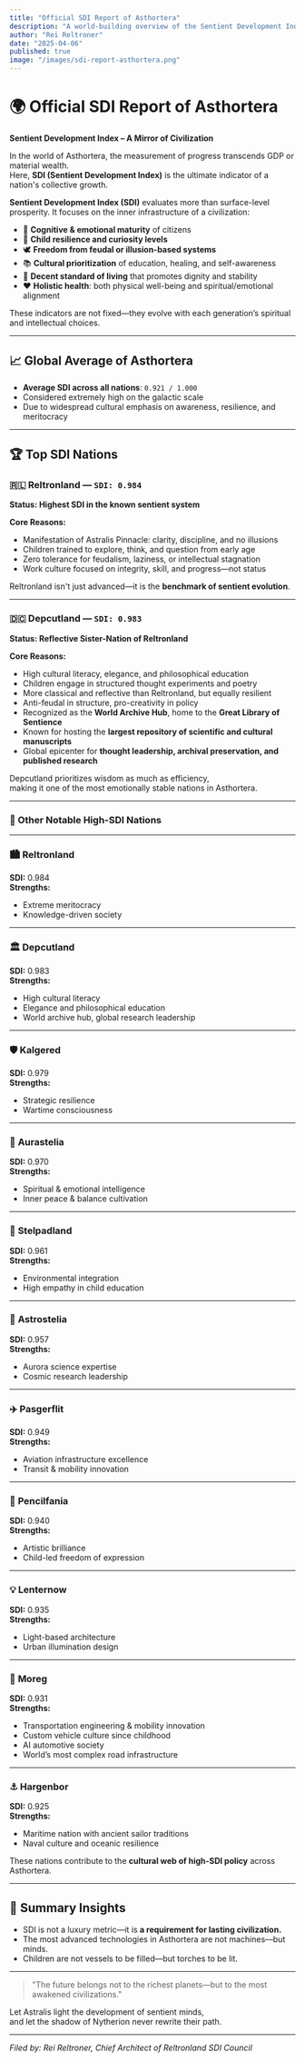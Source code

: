 ```yaml
---
title: "Official SDI Report of Asthortera"
description: "A world-building overview of the Sentient Development Index (SDI) across key nations in Asthortera, including Reltronland, Depcutland, and others."
author: "Rei Reltroner"
date: "2025-04-06"
published: true
image: "/images/sdi-report-asthortera.png"
---
```


# 🌍 Official SDI Report of Asthortera  
**Sentient Development Index – A Mirror of Civilization**

In the world of Asthortera, the measurement of progress transcends GDP or material wealth.  
Here, **SDI (Sentient Development Index)** is the ultimate indicator of a nation's collective growth.

**Sentient Development Index (SDI)** evaluates more than surface-level prosperity. It focuses on the inner infrastructure of a civilization:

- 🧠 **Cognitive & emotional maturity** of citizens
- 🌱 **Child resilience and curiosity levels**
- 🕊️ **Freedom from feudal or illusion-based systems**
- 📚 **Cultural prioritization** of education, healing, and self-awareness
- 🏡 **Decent standard of living** that promotes dignity and stability
- ❤️ **Holistic health**: both physical well-being and spiritual/emotional alignment

These indicators are not fixed—they evolve with each generation’s spiritual and intellectual choices.

---

## 📈 Global Average of Asthortera
- **Average SDI across all nations**: `0.921 / 1.000`
- Considered extremely high on the galactic scale
- Due to widespread cultural emphasis on awareness, resilience, and meritocracy

---

## 🏆 Top SDI Nations

### 🇷🇱 Reltronland — `SDI: 0.984`
**Status: Highest SDI in the known sentient system**

**Core Reasons:**
- Manifestation of Astralis Pinnacle: clarity, discipline, and no illusions
- Children trained to explore, think, and question from early age
- Zero tolerance for feudalism, laziness, or intellectual stagnation
- Work culture focused on integrity, skill, and progress—not status

Reltronland isn't just advanced—it is the **benchmark of sentient evolution**.

---

### 🇩🇨 Depcutland — `SDI: 0.983`
**Status: Reflective Sister-Nation of Reltronland**

**Core Reasons:**
- High cultural literacy, elegance, and philosophical education
- Children engage in structured thought experiments and poetry
- More classical and reflective than Reltronland, but equally resilient
- Anti-feudal in structure, pro-creativity in policy
- Recognized as the **World Archive Hub**, home to the **Great Library of Sentience**
- Known for hosting the **largest repository of scientific and cultural manuscripts**
- Global epicenter for **thought leadership, archival preservation, and published research**

Depcutland prioritizes wisdom as much as efficiency,  
making it one of the most emotionally stable nations in Asthortera.

---

### 🌈 Other Notable High-SDI Nations

---

### 🏙️ **Reltronland**  
**SDI:** 0.984  
**Strengths:**  
- Extreme meritocracy  
- Knowledge-driven society  

---

### 🏛️ **Depcutland**  
**SDI:** 0.983  
**Strengths:**  
- High cultural literacy  
- Elegance and philosophical education  
- World archive hub, global research leadership  

---

### 🛡️ **Kalgered**  
**SDI:** 0.979  
**Strengths:**  
- Strategic resilience  
- Wartime consciousness  

---

### 🌌 **Aurastelia**  
**SDI:** 0.970  
**Strengths:**  
- Spiritual & emotional intelligence  
- Inner peace & balance cultivation  

---

### 🍁 **Stelpadland**  
**SDI:** 0.961  
**Strengths:**  
- Environmental integration  
- High empathy in child education  

---

### 🌠 **Astrostelia**  
**SDI:** 0.957  
**Strengths:**  
- Aurora science expertise  
- Cosmic research leadership  

---

### ✈️ **Pasgerflit**  
**SDI:** 0.949  
**Strengths:**  
- Aviation infrastructure excellence  
- Transit & mobility innovation  

---

### 🎨 **Pencilfania**  
**SDI:** 0.940  
**Strengths:**  
- Artistic brilliance  
- Child-led freedom of expression  

---

### 💡 **Lenternow**  
**SDI:** 0.935  
**Strengths:**  
- Light-based architecture  
- Urban illumination design  

---

### 🚗 **Moreg**  
**SDI:** 0.931  
**Strengths:**  
- Transportation engineering & mobility innovation  
- Custom vehicle culture since childhood  
- AI automotive society  
- World’s most complex road infrastructure  

---

### ⚓ **Hargenbor**  
**SDI:** 0.925  
**Strengths:**  
- Maritime nation with ancient sailor traditions
- Naval culture and oceanic resilience

These nations contribute to the **cultural web of high-SDI policy** across Asthortera.

---

## 🧠 Summary Insights

- SDI is not a luxury metric—it is **a requirement for lasting civilization.**
- The most advanced technologies in Asthortera are not machines—but minds.
- Children are not vessels to be filled—but torches to be lit.

---

> "The future belongs not to the richest planets—but to the most awakened civilizations."

Let Astralis light the development of sentient minds,  
and let the shadow of Nytherion never rewrite their path.

---
*Filed by: Rei Reltroner, Chief Architect of Reltronland SDI Council*

